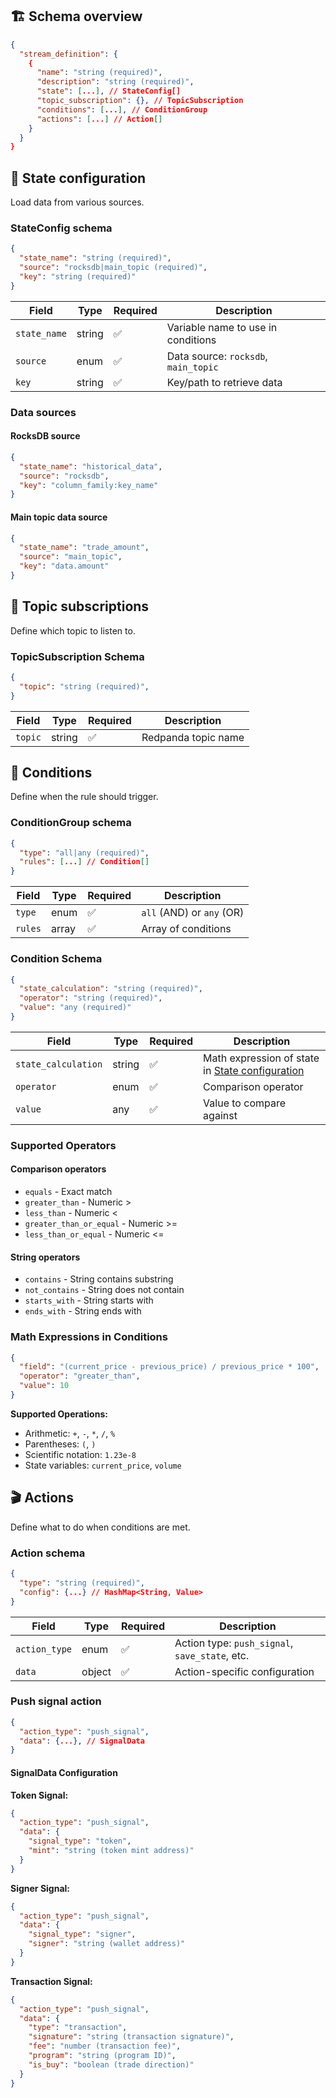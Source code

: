 ## 🏗️ Schema overview

```json
{
  "stream_definition": {
    {
      "name": "string (required)",
      "description": "string (required)",
      "state": [...], // StateConfig[]
      "topic_subscription": {}, // TopicSubscription
      "conditions": [...], // ConditionGroup
      "actions": [...] // Action[]
    }
  }
}
```

## 🔄 State configuration

Load data from various sources.

### **StateConfig schema**

```json
{
  "state_name": "string (required)",
  "source": "rocksdb|main_topic (required)",
  "key": "string (required)"
}
```

| Field | Type | Required | Description |
|-------|------|----------|-------------|
| `state_name` | string | ✅ | Variable name to use in conditions |
| `source` | enum | ✅ | Data source: `rocksdb`, `main_topic` |
| `key` | string | ✅ | Key/path to retrieve data |

### **Data sources**

#### **RocksDB source**
```json
{
  "state_name": "historical_data",
  "source": "rocksdb", 
  "key": "column_family:key_name"
}
```

#### **Main topic data source**
```json
{
  "state_name": "trade_amount",
  "source": "main_topic",
  "key": "data.amount"
}
```

## 📡 Topic subscriptions

Define which topic to listen to.

### **TopicSubscription Schema**

```json
{
  "topic": "string (required)",
}
```

| Field | Type | Required | Description |
|-------|------|----------|-------------|
| `topic` | string | ✅ | Redpanda topic name |

## 🎯 Conditions

Define when the rule should trigger.

### **ConditionGroup schema**

```json
{
  "type": "all|any (required)",
  "rules": [...] // Condition[]
}
```

| Field | Type | Required | Description |
|-------|------|----------|-------------|
| `type` | enum | ✅ | `all` (AND) or `any` (OR) |
| `rules` | array | ✅ | Array of conditions |

### **Condition Schema**

```json
{
  "state_calculation": "string (required)",
  "operator": "string (required)",
  "value": "any (required)"
}
```

| Field | Type | Required | Description |
|-------|------|----------|-------------|
| `state_calculation` | string | ✅ | Math expression of state in [State configuration](#-state-configuration)|
| `operator` | enum | ✅ | Comparison operator |
| `value` | any | ✅ | Value to compare against |

### **Supported Operators**

#### **Comparison operators**
- `equals` - Exact match
- `greater_than` - Numeric >
- `less_than` - Numeric <
- `greater_than_or_equal` - Numeric >=
- `less_than_or_equal` - Numeric <=

#### **String operators**
- `contains` - String contains substring
- `not_contains` - String does not contain
- `starts_with` - String starts with
- `ends_with` - String ends with

### **Math Expressions in Conditions**

```json
{
  "field": "(current_price - previous_price) / previous_price * 100",
  "operator": "greater_than",
  "value": 10
}
```

**Supported Operations:**
- Arithmetic: `+`, `-`, `*`, `/`, `%`
- Parentheses: `(`, `)`
- Scientific notation: `1.23e-8`
- State variables: `current_price`, `volume`

## 🎬 Actions

Define what to do when conditions are met.

### **Action schema**

```json
{
  "type": "string (required)",
  "config": {...} // HashMap<String, Value>
}
```

| Field | Type | Required | Description |
|-------|------|----------|-------------|
| `action_type` | enum | ✅ | Action type: `push_signal`, `save_state`, etc. |
| `data` | object | ✅ | Action-specific configuration |

### **Push signal action**

```json
{
  "action_type": "push_signal",
  "data": {...}, // SignalData
}
```

#### **SignalData Configuration**

**Token Signal:**
```json
{
  "action_type": "push_signal",
  "data": {
    "signal_type": "token",
    "mint": "string (token mint address)"
  }
}
```

**Signer Signal:**
```json
{
  "action_type": "push_signal",
  "data": {
    "signal_type": "signer",
    "signer": "string (wallet address)"
  }
}
```

**Transaction Signal:**
```json
{
  "action_type": "push_signal",
  "data": {
    "type": "transaction",
    "signature": "string (transaction signature)",
    "fee": "number (transaction fee)",
    "program": "string (program ID)",
    "is_buy": "boolean (trade direction)"
  }
}
```

